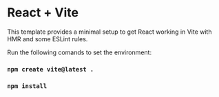# React + Vite

This template provides a minimal setup to get React working in Vite with HMR and some ESLint rules.

Run the following comands to set the environment:

### `npm create vite@latest .`

### `npm install`
